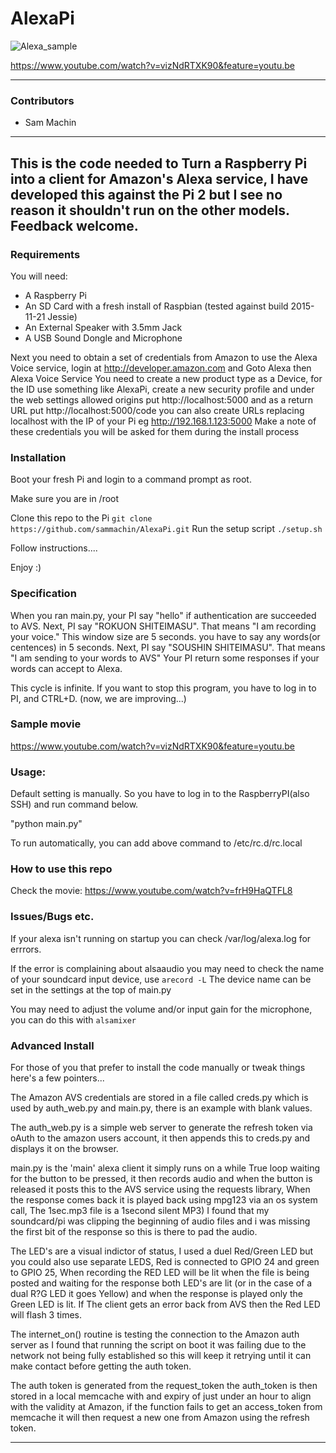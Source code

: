 # AlexaPi

![Alexa_sample](https://raw.github.com/wiki/jaws-ug-kobe/AlexaPi/images/head_readme.png)

https://www.youtube.com/watch?v=vizNdRTXK90&feature=youtu.be

---

### Contributors

* Sam Machin

---

This is the code needed to Turn a Raspberry Pi into a client for Amazon's Alexa service, I have developed this against the Pi 2 but I see no reason it shouldn't run on the other models. Feedback welcome.
---

### Requirements

You will need:
* A Raspberry Pi
* An SD Card with a fresh install of Raspbian (tested against build 2015-11-21 Jessie)
* An External Speaker with 3.5mm Jack
* A USB Sound Dongle and Microphone


Next you need to obtain a set of credentials from Amazon to use the Alexa Voice service, login at http://developer.amazon.com and Goto Alexa then Alexa Voice Service
You need to create a new product type as a Device, for the ID use something like AlexaPi, create a new security profile and under the web settings allowed origins put http://localhost:5000 and as a return URL put http://localhost:5000/code you can also create URLs replacing localhost with the IP of your Pi  eg http://192.168.1.123:5000
Make a note of these credentials you will be asked for them during the install process

### Installation

Boot your fresh Pi and login to a command prompt as root.

Make sure you are in /root

Clone this repo to the Pi
`git clone https://github.com/sammachin/AlexaPi.git`
Run the setup script
`./setup.sh`

Follow instructions....

Enjoy :)

### Specification
  When you ran main.py, your PI say "hello" if authentication are succeeded to AVS.
  Next, PI say "ROKUON SHITEIMASU". That means "I am recording your voice."
  This window size are 5 seconds. you have to say any words(or centences) in 5 seconds.
  Next, PI say "SOUSHIN SHITEIMASU". That means "I am sending to your words to AVS"
  Your PI return some responses if your words can accept to Alexa.

  This cycle is infinite.
  If you want to stop this program, you have to log in to PI, and CTRL+D.
  (now, we are improving...)

### Sample movie
  https://www.youtube.com/watch?v=vizNdRTXK90&feature=youtu.be

### Usage:
  Default setting is manually. So you have to log in to the RaspberryPI(also SSH) and run command below.

  "python main.py"

  To run automatically, you can add above command to /etc/rc.d/rc.local

### How to use this repo
  Check the movie:
  https://www.youtube.com/watch?v=frH9HaQTFL8

### Issues/Bugs etc.

If your alexa isn't running on startup you can check /var/log/alexa.log for errrors.

If the error is complaining about alsaaudio you may need to check the name of your soundcard input device, use
`arecord -L`
The device name can be set in the settings at the top of main.py

You may need to adjust the volume and/or input gain for the microphone, you can do this with
`alsamixer`

### Advanced Install

For those of you that prefer to install the code manually or tweak things here's a few pointers...

The Amazon AVS credentials are stored in a file called creds.py which is used by auth_web.py and main.py, there is an example with blank values.

The auth_web.py is a simple web server to generate the refresh token via oAuth to the amazon users account, it then appends this to creds.py and displays it on the browser.

main.py is the 'main' alexa client it simply runs on a while True loop waiting for the button to be pressed, it then records audio and when the button is released it posts this to the AVS service using the requests library, When the response comes back it is played back using mpg123 via an os system call, The 1sec.mp3 file is a 1second silent MP3) I found that my soundcard/pi was clipping the beginning of audio files and i was missing the first bit of the response so this is there to pad the audio.

The LED's are a visual indictor of status, I used a duel Red/Green LED but you could also use separate LEDS, Red is connected to GPIO 24 and green to GPIO 25, When recording the RED LED will be lit when the file is being posted and waiting for the response both LED's are lit (or in the case of a dual R?G LED it goes Yellow) and when the response is played only the Green LED is lit. If The client gets an error back from AVS then the Red LED will flash 3 times.

The internet_on() routine is testing the connection to the Amazon auth server as I found that running the script on boot it was failing due to the network not being fully established so this will keep it retrying until it can make contact before getting the auth token.

The auth token is generated from the request_token the auth_token is then stored in a local memcache with and expiry of just under an hour to align with the validity at Amazon, if the function fails to get an access_token from memcache it will then request a new one from Amazon using the refresh token.








---

